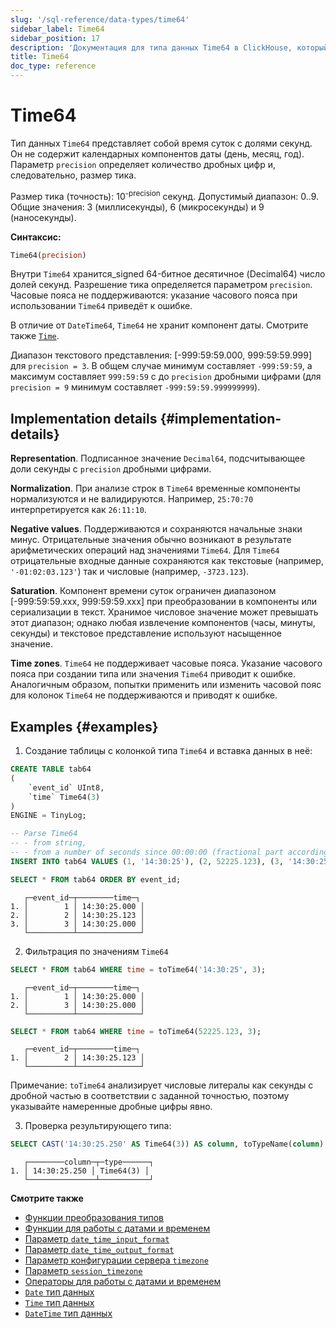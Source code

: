 ```yaml
---
slug: '/sql-reference/data-types/time64'
sidebar_label: Time64
sidebar_position: 17
description: 'Документация для типа данных Time64 в ClickHouse, который хранит временной'
title: Time64
doc_type: reference
---
```

# Time64

Тип данных `Time64` представляет собой время суток с долями секунд. 
Он не содержит календарных компонентов даты (день, месяц, год). 
Параметр `precision` определяет количество дробных цифр и, следовательно, размер тика.

Размер тика (точность): 10<sup>-precision</sup> секунд. Допустимый диапазон: 0..9. Общие значения: 3 (миллисекунды), 6 (микросекунды) и 9 (наносекунды).

**Синтаксис:**

```sql
Time64(precision)
```

Внутри `Time64` хранится_signed 64-битное десятичное (Decimal64) число долей секунд. 
Разрешение тика определяется параметром `precision`. 
Часовые пояса не поддерживаются: указание часового пояса при использовании `Time64` приведёт к ошибке.

В отличие от `DateTime64`, `Time64` не хранит компонент даты. 
Смотрите также [`Time`](../../sql-reference/data-types/time.md).

Диапазон текстового представления: [-999:59:59.000, 999:59:59.999] для `precision = 3`. В общем случае минимум составляет `-999:59:59`, а максимум составляет `999:59:59` с до `precision` дробными цифрами (для `precision = 9` минимум составляет `-999:59:59.999999999`).

## Implementation details {#implementation-details}

**Representation**. 
Подписанное значение `Decimal64`, подсчитывающее доли секунды с `precision` дробными цифрами.

**Normalization**. 
При анализе строк в `Time64` временные компоненты нормализуются и не валидируются. 
Например, `25:70:70` интерпретируется как `26:11:10`.

**Negative values**. 
Поддерживаются и сохраняются начальные знаки минус. 
Отрицательные значения обычно возникают в результате арифметических операций над значениями `Time64`. 
Для `Time64` отрицательные входные данные сохраняются как текстовые (например, `'-01:02:03.123'`) так и числовые (например, `-3723.123`).

**Saturation**. 
Компонент времени суток ограничен диапазоном [-999:59:59.xxx, 999:59:59.xxx] при преобразовании в компоненты или сериализации в текст. 
Хранимое числовое значение может превышать этот диапазон; однако любая извлечение компонентов (часы, минуты, секунды) и текстовое представление используют насыщенное значение.

**Time zones**. 
`Time64` не поддерживает часовые пояса. 
Указание часового пояса при создании типа или значения `Time64` приводит к ошибке. 
Аналогичным образом, попытки применить или изменить часовой пояс для колонок `Time64` не поддерживаются и приводят к ошибке.

## Examples {#examples}

1. Создание таблицы с колонкой типа `Time64` и вставка данных в неё:

```sql
CREATE TABLE tab64
(
    `event_id` UInt8,
    `time` Time64(3)
)
ENGINE = TinyLog;
```

```sql
-- Parse Time64
-- - from string,
-- - from a number of seconds since 00:00:00 (fractional part according to precision).
INSERT INTO tab64 VALUES (1, '14:30:25'), (2, 52225.123), (3, '14:30:25');

SELECT * FROM tab64 ORDER BY event_id;
```

```text
   ┌─event_id─┬────────time─┐
1. │        1 │ 14:30:25.000 │
2. │        2 │ 14:30:25.123 │
3. │        3 │ 14:30:25.000 │
   └──────────┴──────────────┘
```

2. Фильтрация по значениям `Time64`

```sql
SELECT * FROM tab64 WHERE time = toTime64('14:30:25', 3);
```

```text
   ┌─event_id─┬────────time─┐
1. │        1 │ 14:30:25.000 │
2. │        3 │ 14:30:25.000 │
   └──────────┴──────────────┘
```

```sql
SELECT * FROM tab64 WHERE time = toTime64(52225.123, 3);
```

```text
   ┌─event_id─┬────────time─┐
1. │        2 │ 14:30:25.123 │
   └──────────┴──────────────┘
```

Примечание: `toTime64` анализирует числовые литералы как секунды с дробной частью в соответствии с заданной точностью, поэтому указывайте намеренные дробные цифры явно.

3. Проверка результирующего типа:

```sql
SELECT CAST('14:30:25.250' AS Time64(3)) AS column, toTypeName(column) AS type;
```

```text
   ┌────────column─┬─type──────┐
1. │ 14:30:25.250 │ Time64(3) │
   └───────────────┴───────────┘
```

**Смотрите также**

- [Функции преобразования типов](../../sql-reference/functions/type-conversion-functions.md)
- [Функции для работы с датами и временем](../../sql-reference/functions/date-time-functions.md)
- [Параметр `date_time_input_format`](../../operations/settings/settings-formats.md#date_time_input_format)
- [Параметр `date_time_output_format`](../../operations/settings/settings-formats.md#date_time_output_format)
- [Параметр конфигурации сервера `timezone`](../../operations/server-configuration-parameters/settings.md#timezone)
- [Параметр `session_timezone`](../../operations/settings/settings.md#session_timezone)
- [Операторы для работы с датами и временем](../../sql-reference/operators/index.md#operators-for-working-with-dates-and-times)
- [`Date` тип данных](../../sql-reference/data-types/date.md)
- [`Time` тип данных](../../sql-reference/data-types/time.md)
- [`DateTime` тип данных](../../sql-reference/data-types/datetime.md)